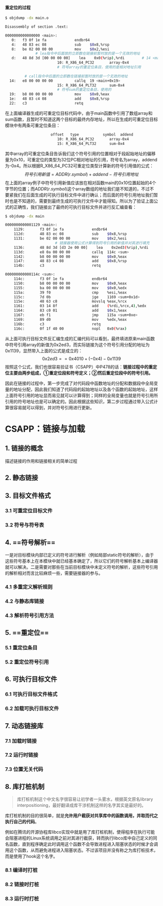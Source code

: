 

#### 重定位的过程

```bash
$ objdump -dx main.o    

Disassembly of section .text:

0000000000000000 <main>:
   0:   f3 0f 1e fa             endbr64 
   4:   48 83 ec 08             sub    $0x8,%rsp
   8:   be 02 00 00 00          mov    $0x2,%esi
              # lea指令中后面放的立即数在链接前暂时放的是一个无效的地址
   d:   48 8d 3d [00 00 00 00]    lea    0x0(%rip),%rdi        # 14 <main+0x14>
                        10: R_X86_64_PC32       array-0x4
                        # 符号array的重定位条目，使用的是相对地址引用
                  
         # call指令中后面的立即数在链接前暂时放的是一个无效的地址
  14:   e8 00 00 00 00          callq  19 <main+0x19>
                        15: R_X86_64_PLT32      sum-0x4
                        # 符号sum的重定位条目，使用的
  19:   b8 00 00 00 00          mov    $0x0,%eax
  1e:   48 83 c4 08             add    $0x8,%rsp
  22:   c3                      retq  
```

在上面编译器生成的可重定位目标代码中，由于main函数中引用了数组array和sum函数，且暂时不知道这两个目标的最终内存地址，所以在生成的可重定位目标模块中有两条可重定位条目：

```bash
                     offset   type           symbol  addend
                        10: R_X86_64_PC32       array-0x4
                        15: R_X86_64_PLT32      sum-0x4
```

其中array的可重定位条目告诉我们这个符号引用的位置相对于段起始地址的偏移量为0x10，可重定位的类型为32位PC相对地址的引用，符号名为array，addend为-0x4。所以根据R_X86_64_PC32可重定位类型计算新的符号引用值的公式：
$$
符号引用新值=ADDR(r.symbol)+addend-符号引用地址
$$
在上面的array例子中符号引用新值应该放在相对函数main的0x10位置起始的4个字节的位置；而$ADDR(r.symbol)$这个array数组的地址我们是不知道的，不过不要紧我们在后面生成的可执行目标文件中进行确认；而后面的符号引用地址我们暂时也是不知道的，需要到最终生成的可执行文件中才能得知。所以为了验证上面公式的正确性，我们链接出了最终的可执行目标文件并进行反汇编查看：

```bash
$ objdump -dx main

0000000000001129 <main>:
    1129:       f3 0f 1e fa             endbr64 
    112d:       48 83 ec 08             sub    $0x8,%rsp
    1131:       be 02 00 00 00          mov    $0x2,%esi
                       # 链接器使用公式计算得到符号引用的新值并对其进行填充
    1136:       48 8d 3d [d3 2e 00 00]    lea    0x2ed3(%rip),%rdi        # 4010 <array>
    113d:       e8 0a 00 00 00          callq  114c <sum>
    1142:       b8 00 00 00 00          mov    $0x0,%eax
    1147:       48 83 c4 08             add    $0x8,%rsp
    114b:       c3                      retq   

000000000000114c <sum>:
    114c:       f3 0f 1e fa             endbr64 
    1150:       b8 00 00 00 00          mov    $0x0,%eax
    1155:       ba 00 00 00 00          mov    $0x0,%edx
    115a:       39 f0                   cmp    %esi,%eax
    115c:       7d 0b                   jge    1169 <sum+0x1d>
    115e:       48 63 c8                movslq %eax,%rcx
    1161:       03 14 8f                add    (%rdi,%rcx,4),%edx
    1164:       83 c0 01                add    $0x1,%eax
    1167:       eb f1                   jmp    115a <sum+0xe>
    1169:       89 d0                   mov    %edx,%eax
    116b:       c3                      retq   
    116c:       0f 1f 40 00             nopl   0x0(%rax)
```

从上面可执行目标文件反汇编生成的汇编代码可以看到，最终填进原来main函数中符号引用array的新值为0x2ed3，而实际链接为这个符号引用分配的地址为0x1139，显然带入上面的公式是成立的：
$$
0x2ed3==0x4010+(-0x4)-0x1139
$$
按照这个公式，我们也很容易验证书（CSAPP）中P478的话：**链接过程中的重定位主要由两步组成，①重定位段和符号定义；②然后重定位段中的符号引用。**

因此在链接的过程中，第一步完成了对代码段中函数地址的分配和数据段中全局变量的地址分配，因此我们知道了代码段的起始地址以及各个函数的起始地址，这样上面符号引用的地址显而易见就可以计算得到；同样的全局变量也就是符号引用所引用的符号地址也是可以确定的。因此根据这些知识，第二步过程通过带入公式计算很容易就可以得到，并对符号引用进行更新。



# CSAPP：链接与加载

## 1. 链接的概念

描述链接的作用和链接相关的简单过程



## 2. 静态链接



## 3. 目标文件格式

### 3.1 可重定位目标文件



### 3.2 符号与符号表



## 4. ==符号解析==

一是对目标模块内部已定义的符号进行解析（例如局部static符号的解析），由于这些符号基本上在本模块中就已经基本确定了，所以它们的符号解析基本上编译器就可以解决。二是需要对那些在当前目标模块中未定义符号的解析，这些符号引用的解析相对而言比较麻烦一些，需要链接器的参与。

### 4.1 多重定义解析规则





### 4.2 与静态库链接



### 4.3 解析符号引用方法



## 5. ==重定位==

### 5.1 重定位条目



### 5.2 重定位符号引用



## 6. 可执行目标文件

### 6.1 可执行目标文件格式



### 6.2 加载可执行目标文件



## 7. 动态链接库

### 7.1 加载时链接



### 7.2 运行时链接



### 7.3 位置无关代码



## 8. 库打桩机制

>  库打桩机制这个中文名字很容易让初学者一头雾水，根据英文原名library interpositioning，最好翻译成库干涉机制这样的名字其实是最好的。

库打桩机制的目的很简单，就是**允许用户截获对共享库中的函数调用，并取而代之执行自己的代码**。

例如在腾讯的开源协程库libco实现中就是用了库打桩机制，使得程序在执行可能会阻塞进程的Linux系统调用之前对其进行截获，转而执行libco库中自己定义的同名函数，直到程序确定此时调用这个函数不会导致进程进入阻塞状态的时候才会调用这个函数，从而避免进程进入阻塞状态。不过该项目并没有称之为库打桩技术，而是使用了hook这个名字。



### 8.1 编译时打桩





### 8.2 链接时打桩



### 8.3 运行时打桩



